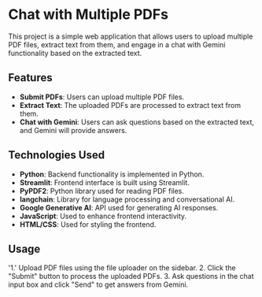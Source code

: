 # Chat with Multiple PDFs

This project is a simple web application that allows users to upload multiple PDF files, extract text from them, and engage in a chat with Gemini functionality based on the extracted text.

## Features

- **Submit PDFs**: Users can upload multiple PDF files.
- **Extract Text**: The uploaded PDFs are processed to extract text from them.
- **Chat with Gemini**: Users can ask questions based on the extracted text, and Gemini will provide answers.

## Technologies Used

- **Python**: Backend functionality is implemented in Python.
- **Streamlit**: Frontend interface is built using Streamlit.
- **PyPDF2**: Python library used for reading PDF files.
- **langchain**: Library for language processing and conversational AI.
- **Google Generative AI**: API used for generating AI responses.
- **JavaScript**: Used to enhance frontend interactivity.
- **HTML/CSS**: Used for styling the frontend.

## Usage
'1.' Upload PDF files using the file uploader on the sidebar.
2. Click the "Submit" button to process the uploaded PDFs.
3. Ask questions in the chat input box and click "Send" to get answers from Gemini.


